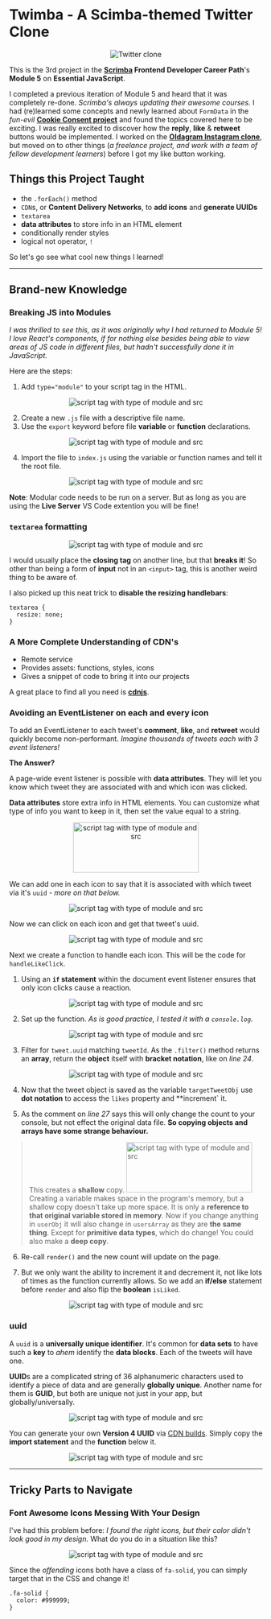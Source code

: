 # Twimba - A Scimba-themed Twitter Clone

<div align="center"><img src="./screenshots/initial.png" alt="Twitter clone"></div>

This is the 3rd project in the **[Scrimba](https://scrimba.com/) Frontend Developer Career Path**'s **Module 5** on **Essential JavaScript**.

I completed a previous iteration of Module 5 and heard that it was completely re-done. _Scrimba's always updating their awesome courses._ I had (re)learned some concepts and newly learned about `FormData` in the _fun-evil_ **[Cookie Consent project](https://github.com/JoleneKearse/cookie-consent)** and found the topics covered here to be exciting. I was really excited to discover how the **reply**, **like** & **retweet** buttons would be implemented. I worked on the **[Oldagram Instagram clone](https://github.com/JoleneKearse/oldagram)**, but moved on to other things (_a freelance project, and work with a team of fellow development learners_) before I got my like button working.

## Things this Project Taught

- the `.forEach()` method
- `CDN`s, or **Content Delivery Networks**, to **add icons** and **generate UUIDs**
- `textarea`
- **data attributes** to store info in an HTML element
- conditionally render styles
- logical not operator, `!`

So let's go see what cool new things I learned!

<hr>

## Brand-new Knowledge

### Breaking JS into Modules

_I was thrilled to see this, as it was originally why I had returned to Module 5! I love React's components, if for nothing else besides being able to view areas of JS code in different files, but hadn't successfully done it in JavaScript._

Here are the steps:

1. Add `type="module"` to your script tag in the HTML.
<div align="center"><img src="./screenshots/code-module-html.png" alt="script tag with type of module and src"></div>

2. Create a new `.js` file with a descriptive file name.
3. Use the `export` keyword before file **variable** or **function** declarations.
<div align="center"><img src="./screenshots/code-export-module.png" alt="script tag with type of module and src"></div>

4. Import the file to `index.js` using the variable or function names and tell it the root file.
<div align="center"><img src="./screenshots/code-import-module.png" alt="script tag with type of module and src"></div>

**Note**: Modular code needs to be run on a server. But as long as you are using the **Live Server** VS Code extention you will be fine!

### `textarea` formatting

<div align="center"><img src="./screenshots/code-textarea.png" alt="script tag with type of module and src"></div>

I would usually place the **closing tag** on another line, but that **breaks it**! So other than being a form of **input** not in an `<input>` tag, this is another weird thing to be aware of.

I also picked up this neat trick to **disable the resizing handlebars**:

```
textarea {
  resize: none;
}
```

### A More Complete Understanding of CDN's

- Remote service
- Provides assets: functions, styles, icons
- Gives a snippet of code to bring it into our projects

A great place to find all you need is **[cdnjs](https://cdnjs.com/)**.

### Avoiding an EventListener on each and every icon

To add an EventListener to each tweet's **comment**, **like**, and **retweet** would quickly become non-performant. _Imagine thousands of tweets each with 3 event listeners!_

**The Answer?**

A page-wide event listener is possible with **data attributes**. They will let you know which tweet they are associated with and which icon was clicked.

**Data attributes** store extra info in HTML elements. You can customize what type of info you want to keep in it, then set the value equal to a string.

<div align="center"><img src="./screenshots/slide-data-attribute-syntax.png" alt="script tag with type of module and src" width="250" height="100"></div>

We can add one in each icon to say that it is associated with which tweet via it's `uuid` - _more on that below._

<div align="center"><img src="./screenshots/code-data-attributes-html.png" alt="script tag with type of module and src"></div>

Now we can click on each icon and get that tweet's uuid.

<div align="center"><img src="./screenshots/code-dataset-consoles.png" alt="script tag with type of module and src"></div>

Next we create a function to handle each icon. This will be the code for `handleLikeClick`.

1. Using an **`if` statement** within the document event listener ensures that only icon clicks cause a reaction.

<div align="center"><img src="./screenshots/code-event-listener-like.png" alt="script tag with type of module and src"></div>

2. Set up the function. _As is good practice, I tested it with a `console.log`._

<div align="center"><img src="./screenshots/code-like-func1.png" alt="script tag with type of module and src"></div>

3. Filter for `tweet.uuid` matching `tweetId`. As the `.filter()` method returns an **array**, return the **object** itself with **bracket notation**, like on _line 24_.

<div align="center"><img src="./screenshots/code-like-func2.png" alt="script tag with type of module and src"></div>

4. Now that the tweet object is saved as the variable `targetTweetObj` use **dot notation** to access the `likes` property and \*\*increment` it.

5. As the comment on _line 27_ says this will only change the count to your console, but not effect the original data file. **So copying objects and arrays have some strange behaviour.**

> This creates a **shallow** copy.
> <img src="./screenshots/slide-shallow-copy.png" alt="script tag with type of module and src" width="250" height="100">
> Creating a variable makes space in the program's memory, but a shallow copy doesn't take up more space. It is only a **reference to that original variable stored in memory**.
> Now if you change anything in `userObj` it will also change in `usersArray` as they are **the same thing**. Except for **primitive data types**, which do change!
> You could also make a **deep copy**.

6. Re-call `render()` and the new count will update on the page.

7. But we only want the ability to increment it and decrement it, not like lots of times as the function currently allows. So we add an **if/else** statement before `render` and also flip the **boolean** `isLiked`.

<div align="center"><img src="./screenshots/code-like-func3.png" alt="script tag with type of module and src"></div>

### uuid

A `uuid` is a **universally unique identifier**. It's common for **data sets** to have such a **key** to _ahem_ identify the **data blocks**. Each of the tweets will have one.

**UUID**s are a complicated string of 36 alphanumeric characters used to identify a piece of data and are generally **globally unique**. Another name for them is **GUID**, but both are unique not just in your app, but globally/universally.

<div align="center"><img src="./screenshots/code-uuid.png" alt="script tag with type of module and src"></div>

You can generate your own **Version 4 UUID** via [CDN builds](https://github.com/uuidjs/uuid#cdn-builds). Simply copy the **import statement** and the **function** below it.

<div align="center"><img src="./screenshots/web-uuidv4.png" alt="script tag with type of module and src"></div>

<hr>

## Tricky Parts to Navigate

### Font Awesome Icons Messing With Your Design

I've had this problem before: _I found the right icons, but their color didn't look good in my design._ What do you do in a situation like this?

<div align="center"><img src="./screenshots/screenshot-icons-wrong.png" alt="script tag with type of module and src"></div>

Since the _offending_ icons both have a class of `fa-solid`, you can simply target that in the CSS and change it!

```
.fa-solid {
  color: #999999;
}
```
